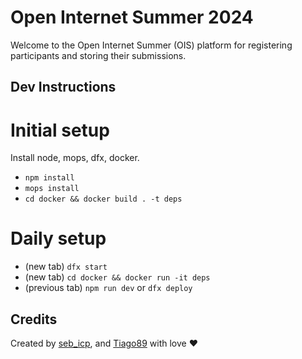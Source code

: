 # Open Internet Summer 2024

Welcome to the Open Internet Summer (OIS) platform for registering participants and storing their submissions.

##

## Dev Instructions

# Initial setup

Install node, mops, dfx, docker.

- `npm install`
- `mops install`
- `cd docker && docker build . -t deps`

# Daily setup

- (new tab) `dfx start`
- (new tab) `cd docker && docker run -it deps`
- (previous tab) `npm run dev` or `dfx deploy`

## Credits

Created by [seb_icp](https://x.com/seb_icp/), and [Tiago89](https://github.com/tiagoicp) with love ❤️
